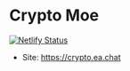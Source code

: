 Crypto Moe
==========

[![Netlify Status](https://api.netlify.com/api/v1/badges/2a90a2d1-6fe1-4298-8248-2f4f22f23837/deploy-status)](https://app.netlify.com/sites/crypto-moe/deploys)

- Site: https://crypto.ea.chat

